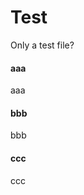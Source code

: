 # Test

Only a test file?

<!-- tabs:start -->

#### **aaa**

aaa

#### **bbb**

bbb

#### **ccc**

ccc

<!-- tabs:end -->